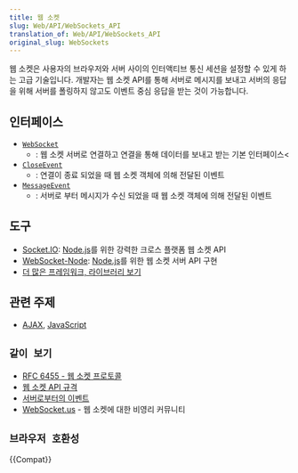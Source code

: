 ```yaml
---
title: 웹 소켓
slug: Web/API/WebSockets_API
translation_of: Web/API/WebSockets_API
original_slug: WebSockets
---
```

웹 소켓은 사용자의 브라우저와 서버 사이의 인터액티브 통신 세션을 설정할 수 있게 하는 고급 기술입니다. 개발자는 웹 소켓 API를 통해 서버로 메시지를 보내고 서버의 응답을 위해 서버를 폴링하지 않고도 이벤트 중심 응답을 받는 것이 가능합니다.

## 인터페이스

- [`WebSocket`](/ko/docs/Web/API/WebSocket)
  - : 웹 소켓 서버로 연결하고 연결을 통해 데이터를 보내고 받는 기본 인터페이스<
- [`CloseEvent`](/ko/docs/Web/API/CloseEvent)
  - : 연결이 종료 되었을 때 웹 소켓 객체에 의해 전달된 이벤트
- [`MessageEvent`](/ko/docs/Web/API/MessageEvent)
  - : 서버로 부터 메시지가 수신 되었을 때 웹 소켓 객체에 의해 전달된 이벤트

## 도구

- [Socket.IO](http://socket.io): [Node.js](http://nodejs.org)를 위한 강력한 크로스 플랫폼 웹 소켓 API
- [WebSocket-Node](https://github.com/Worlize/WebSocket-Node): [Node.js](http://nodejs.org)를 위한 웹 소켓 서버 API 구현
- [더 많은 프레임워크, 라이브러리 보기](http://ajf.me/websocket/#libs)

## 관련 주제

- [AJAX](/ko/docs/AJAX), [JavaScript](/ko/docs/JavaScript)

## `같이 보기`

- [RFC 6455 - 웹 소켓 프로토콜](http://tools.ietf.org/html/rfc6455)
- [웹 소켓 API 규격](http://www.w3.org/TR/websockets/)
- [서버로부터의 이벤트](/ko/docs/Server-sent_events)
- [WebSocket.us](http://websocket.us/) - 웹 소켓에 대한 비영리 커뮤니티

## `브라우저 호환성`

{{Compat}}
